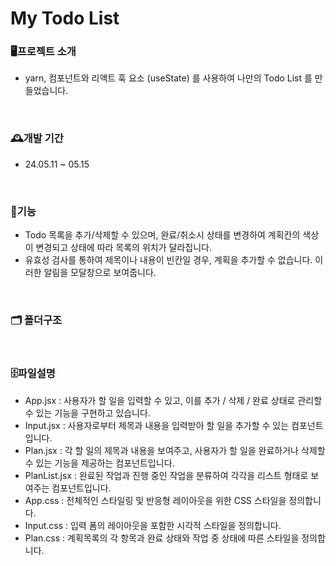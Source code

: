 # My Todo List

### 🖥️프로젝트 소개

- yarn, 컴포넌트와 리액트 훅 요소 (useState) 를 사용하여 나만의 Todo List 를 만들었습니다.

<br>

### 🕰️개발 기간

- 24.05.11 ~ 05.15

<br>

### 📌기능

- Todo 목록을 추가/삭제할 수 있으며, 완료/취소시 상태를 변경하여 계획칸의 색상이 변경되고 상태에 따라 목록의 위치가 달라집니다.
- 유효성 검사를 통하여 제목이나 내용이 빈칸일 경우, 계획을 추가할 수 없습니다. 이러한 알림을 모달창으로 보여줍니다.

<br>

### 🗂️ 폴더구조

<br>

### 🗄️파일설명

- App.jsx : 사용자가 할 일을 입력할 수 있고, 이를 추가 / 삭제 / 완료 상태로 관리할 수 있는 기능을 구현하고 있습니다.
- Input.jsx : 사용자로부터 제목과 내용을 입력받아 할 일을 추가할 수 있는 컴포넌트입니다.
- Plan.jsx : 각 할 일의 제목과 내용을 보여주고, 사용자가 할 일을 완료하거나 삭제할 수 있는 기능을 제공하는 컴포넌트입니다.
- PlanList.jsx : 완료된 작업과 진행 중인 작업을 분류하여 각각을 리스트 형태로 보여주는 컴포넌트입니다.
- App.css : 전체적인 스타일링 및 반응형 레이아웃을 위한 CSS 스타일을 정의합니다.
- Input.css : 입력 폼의 레이아웃을 포함한 시각적 스타일을 정의합니다.
- Plan.css : 계획목록의 각 항목과 완료 상태와 작업 중 상태에 따른 스타일을 정의합니다.
